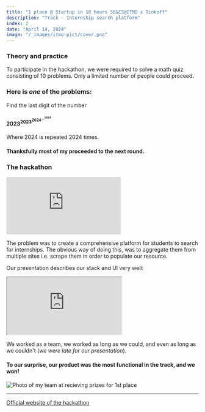 ```yaml
---
title: "1 place @ Startup in 10 hours SE&CS@ITMO x Tinkoff"
description: "Track - Internship search platform"
index: 2
date: "April 14, 2024"
image: "/_images/itmo-pict/cover.png"
---
```


### Theory and practice

To participate in the hackathon, we were required to solve a math quiz consisting of 10 problems. Only a limited number of people could proceed.

### Here is *one* of the problems:

Find the last digit of the number

#### ${2023} ^ {{2023} ^ {{2024} ^ {{...} ^ {2024}}}}$

Where 2024 is repeated 2024 times.


#### Thanksfully most of my proceeded to the next round.

### The hackathon

<iframe class="w-full" style="aspect-ratio: 16 / 9; border-radius: var(--radius)" src="https://vk.com/video_ext.php?oid=-76139618&id=456240444&hd=2&autoplay=1" allow="autoplay; encrypted-media; fullscreen; picture-in-picture; screen-wake-lock;" frameborder="0" allowfullscreen></iframe>

The problem was to create a comprehensive platform for students to search for internships. The obvious way of doing this, was to aggregate them from multiple sites i.e. scrape them in order to populate our resource.

Our presentation describes our stack and UI very well:

<iframe class="w-full" style="aspect-ratio: 16 / 9; border-radius: var(--radius)" src="https://embed.figma.com/proto/y4AquqQEzFPWeuFuOHBqXU/ITMO-x-Tinkoff-Hackathon?type=design&node-id=1-6&scaling=contain&page-id=0%3A1&embed-host=share" allowfullscreen></iframe>

We worked as a team, we worked as long as we could, and even as long as we couldn't (*we were late for our presentation*).

#### To our surprise, our product was the most functional in the track, and we won!

![Photo of my team at recieving prizes for 1st place](/_images/itmo-pict/awards.png)

---

[Official website of the hackathon](https://picthack.itmo.ru/)